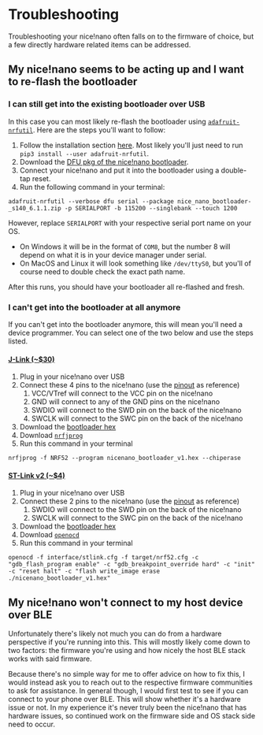 # Troubleshooting

Troubleshooting your nice!nano often falls on to the firmware of choice, but a few directly hardware related items can be addressed.

## My nice!nano seems to be acting up and I want to re-flash the bootloader

### I can still get into the existing bootloader over USB

In this case you can most likely re-flash the bootloader using [`adafruit-nrfutil`](https://github.com/adafruit/Adafruit_nRF52_nrfutil). Here are the steps you'll want to follow:

1. Follow the installation section [here](https://github.com/adafruit/Adafruit_nRF52_nrfutil#installation). Most likely you'll just need to run `pip3 install --user adafruit-nrfutil`.
2. Download the [DFU pkg of the nice!nano bootloader](//docs.nicekeyboards.com/assets/nice_nano_bootloader-_s140_6.1.1.zip).
3. Connect your nice!nano and put it into the bootloader using a double-tap reset.
4. Run the following command in your terminal:

```shell
adafruit-nrfutil --verbose dfu serial --package nice_nano_bootloader-_s140_6.1.1.zip -p SERIALPORT -b 115200 --singlebank --touch 1200
```

However, replace `SERIALPORT` with your respective serial port name on your OS.

- On Windows it will be in the format of `COM8`, but the number 8 will depend on what it is in your device manager under serial.
- On MacOS and Linux it will look something like `/dev/ttyS0`, but you'll of course need to double check the exact path name.

After this runs, you should have your bootloader all re-flashed and fresh.

### I can't get into the bootloader at all anymore

If you can't get into the bootloader anymore, this will mean you'll need a device programmer. You can select one of the two below and use the steps listed.

#### [J-Link (~\$30)](https://www.amazon.com/Segger-J-Link-EDU-mini-Debugger/dp/B0758XRMTF)

1. Plug in your nice!nano over USB
2. Connect these 4 pins to the nice!nano (use the [pinout](/docs/nice!nano/pinout_schematic) as reference)
   1. VCC/VTref will connect to the VCC pin on the nice!nano
   2. GND will connect to any of the GND pins on the nice!nano
   3. SWDIO will connect to the SWD pin on the back of the nice!nano
   4. SWCLK will connect to the SWC pin on the back of the nice!nano
3. Download the [bootloader hex](//docs.nicekeyboards.com/assets/nicenano_bootloader_v1.hex)
4. Download [`nrfjprog`](https://www.nordicsemi.com/Software-and-tools/Development-Tools/nRF-Command-Line-Tools/Download#infotabs)
5. Run this command in your terminal 

```shell
nrfjprog -f NRF52 --program nicenano_bootloader_v1.hex --chiperase
```

#### [ST-Link v2 (~\$4)](https://www.aliexpress.com/wholesale?trafficChannel=main&d=y&CatId=0&SearchText=st+link+v2&ltype=wholesale&SortType=total_tranpro_desc&groupsort=1&page=1)

1. Plug in your nice!nano over USB
2. Connect these 2 pins to the nice!nano (use the [pinout](/docs/nice!nano/pinout_schematic) as reference)
   1. SWDIO will connect to the SWD pin on the back of the nice!nano
   2. SWCLK will connect to the SWC pin on the back of the nice!nano
3. Download the [bootloader hex](//docs.nicekeyboards.com/assets/nicenano_bootloader_v1.hex)
4. Download [`openocd`](https://github.com/xpack-dev-tools/openocd-xpack/releases)
5. Run this command in your terminal

```shell
openocd -f interface/stlink.cfg -f target/nrf52.cfg -c "gdb_flash_program enable" -c "gdb_breakpoint_override hard" -c "init" -c "reset halt" -c "flash write_image erase ./nicenano_bootloader_v1.hex"
```

## My nice!nano won't connect to my host device over BLE

Unfortunately there's likely not much you can do from a hardware perspective if you're running into this. This will mostly likely come down to two factors: the firmware you're using and how nicely the host BLE stack works with said firmware.

Because there's no simple way for me to offer advice on how to fix this, I would instead ask you to reach out to the respective firmware communities to ask for assistance. In general though, I would first test to see if you can connect to your phone over BLE. This will show whether it's a hardware issue or not. In my experience it's never truly been the nice!nano that has hardware issues, so continued work on the firmware side and OS stack side need to occur.
